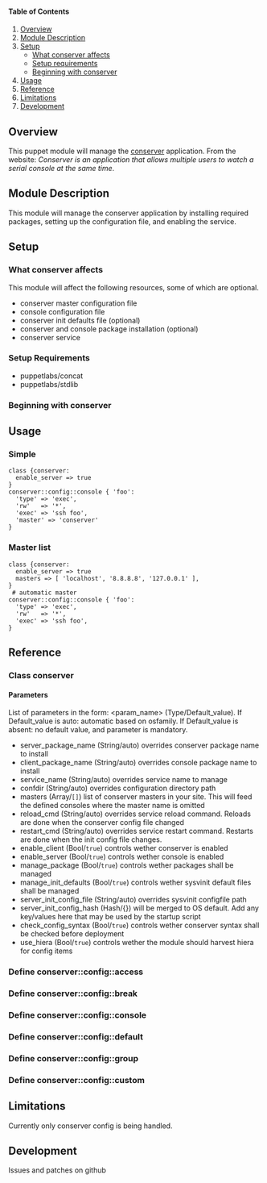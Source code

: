 #### Table of Contents

1. [Overview](#overview)
2. [Module Description](#module-description)
3. [Setup](#setup)
    * [What conserver affects](#what-conserver-affects)
    * [Setup requirements](#setup-requirements)
    * [Beginning with conserver](#beginning-with-conserver)
4. [Usage](#usage)
5. [Reference](#reference)
5. [Limitations](#limitations)
6. [Development](#development)

## Overview

This puppet module will manage the [conserver](http://www.conserver.com) application.
From the website: *Conserver is an application that allows multiple users to watch a serial console at the same time*.

## Module Description

This module will manage the conserver application by installing required packages, setting up the configuration file, and enabling the service.

## Setup

### What conserver affects

This module will affect the following resources, some of which are optional.

* conserver master configuration file
* console configuration file
* conserver init defaults file (optional)
* conserver and console package installation (optional)
* conserver service

### Setup Requirements

* puppetlabs/concat
* puppetlabs/stdlib

### Beginning with conserver

## Usage

### Simple

```puppet
class {conserver:
  enable_server => true
}
conserver::config::console { 'foo':
  'type' => 'exec',
  'rw'   => '*',
  'exec' => 'ssh foo',
  'master' => 'conserver'
}
```

### Master list

```puppet
class {conserver:
  enable_server => true
  masters => [ 'localhost', '8.8.8.8', '127.0.0.1' ],
}
 # automatic master
conserver::config::console { 'foo':
  'type' => 'exec',
  'rw'   => '*',
  'exec' => 'ssh foo',
}
```

## Reference

### Class conserver

#### Parameters

List of parameters in the form: <param_name> (Type/Default_value).
If Default_value is auto: automatic based on osfamily.
If Default_value is absent: no default value, and parameter is mandatory.

* server_package_name (String/auto) overrides conserver package name to install
* client_package_name (String/auto) overrides console package name to install
* service_name (String/auto) overrides service name to manage
* confdir (String/auto) overrides configuration directory path
* masters (Array/`[]`) list of conserver masters in your site. This will feed the defined consoles where the master name is omitted
* reload_cmd (String/auto) overrides service reload command. Reloads are done when the conserver config file changed
* restart_cmd (String/auto) overrides service restart command. Restarts are done when the init config file changes.
* enable_client (Bool/`true`) controls wether conserver is enabled
* enable_server (Bool/`true`) controls wether console is enabled
* manage_package (Bool/`true`) controls wether packages shall be managed
* manage_init_defaults (Bool/`true`) controls wether sysvinit default files shall be managed
* server_init_config_file (String/auto) overrides sysvinit configfile path
* server_init_config_hash (Hash/{}) will be merged to OS default. Add any key/values here that may be used by the startup script
* check_config_syntax (Bool/`true`) controls wether conserver syntax shall be checked before deployment
* use_hiera (Bool/`true`) controls wether the module should harvest hiera for config items

### Define conserver::config::access

### Define conserver::config::break

### Define conserver::config::console

### Define conserver::config::default

### Define conserver::config::group

### Define conserver::config::custom

## Limitations

Currently only conserver config is being handled.

## Development

Issues and patches on github


